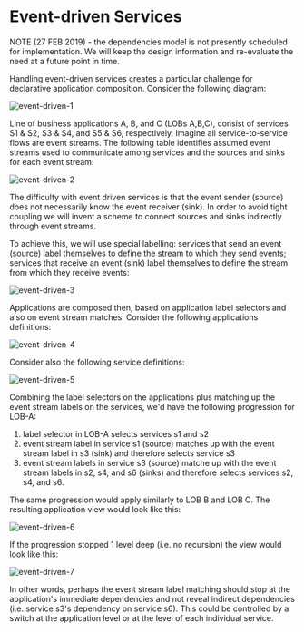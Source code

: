 # Event-driven Services 

NOTE (27 FEB 2019) - the dependencies model is not presently scheduled for implementation. We will keep the design information and re-evaluate the need at a future point in time.

Handling event-driven services creates a particular challenge for declarative application composition.  Consider the following
diagram: 

![event-driven-1](https://github.com/kappnav/design/blob/master/images/event-driven-1.png)

Line of business applications A, B, and C (LOBs A,B,C), consist of services S1 & S2, S3 & S4, and S5 & S6, respectively. 
Imagine all service-to-service flows are event streams.  The following table identifies assumed event streams used to communicate among services and the sources and sinks for each event stream: 

![event-driven-2](https://github.com/kappnav/design/blob/master/images/event-driven-2.png)

The difficulty with event driven services is that the event sender (source) does not necessarily know the event receiver (sink).  In order to avoid tight coupling we will invent a scheme to connect sources and sinks indirectly through event streams. 

To achieve this, we will use special labelling:  services that send an event (source) label themselves to define the stream to which they send events;  services that receive an event (sink) label themselves to define the stream from which they receive events: 

![event-driven-3](https://github.com/kappnav/design/blob/master/images/event-driven-3.png)

Applications are composed then, based on application label selectors and also on event stream matches.  Consider the following applications definitions: 

![event-driven-4](https://github.com/kappnav/design/blob/master/images/event-driven-4.png)

Consider also the following service definitions: 

![event-driven-5](https://github.com/kappnav/design/blob/master/images/event-driven-5.png)

Combining the label selectors on the applications plus matching up the event stream labels on the services, we'd have the following progression for LOB-A: 

1. label selector in LOB-A selects services s1 and s2
1. event stream label in service s1 (source) matches up with the event stream label in s3 (sink) and therefore selects service s3
1. event stream labels in service s3 (source) matche up with the event stream labels in s2, s4, and s6 (sinks) and therefore selects services s2, s4, and s6.  

The same progression would apply similarly to LOB B and LOB C. The resulting application view would look like this: 

![event-driven-6](https://github.com/kappnav/design/blob/master/images/event-driven-6.png)

If the progression stopped 1 level deep (i.e. no recursion) the view would look like this: 

![event-driven-7](https://github.com/kappnav/design/blob/master/images/event-driven-7.png)

In other words, perhaps the event stream label matching should stop at the application's immediate dependencies and not reveal indirect dependencies (i.e. service s3's dependency on service s6).  This could be controlled by a switch at the application level or at the level of each individual service. 
